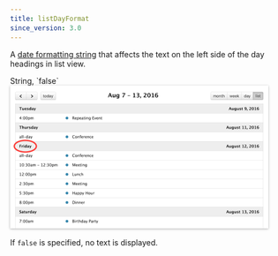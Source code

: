```yaml
---
title: listDayFormat
since_version: 3.0
---
```


A [date formatting string](date-formatting-string) that affects the text on the left side of the day headings in list view.

<div class='spec' markdown='1'>
String, `false`
</div>

<img src='listDayFormat.png' width='468' height='259' style='box-shadow: 0 1px 4px rgba(0,0,0,.3)' alt='customized list-view date strings' />

If `false` is specified, no text is displayed.
